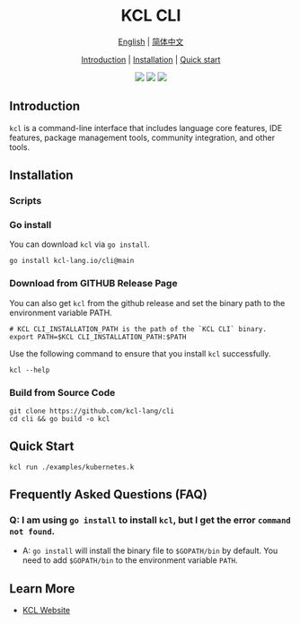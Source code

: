 <h1 align="center">KCL CLI</h1>

<p align="center">
<a href="./README.md">English</a> | <a href="./README-zh.md">简体中文</a>
</p>
<p align="center">
<a href="#introduction">Introduction</a> | <a href="#installation">Installation</a> | <a href="#quick-start">Quick start</a> 
</p>

<p align="center">
<img src="https://coveralls.io/repos/github/kcl-lang/cli/badge.svg">
<img src="https://img.shields.io/badge/license-Apache--2.0-green">
<img src="https://img.shields.io/badge/PRs-welcome-brightgreen">
</p>

## Introduction

`kcl` is a command-line interface that includes language core features, IDE features, package management tools, community integration, and other tools.

## Installation

### Scripts

### Go install

You can download `kcl` via `go install`.

```shell
go install kcl-lang.io/cli@main
```

### Download from GITHUB Release Page

You can also get `kcl` from the github release and set the binary path to the environment variable PATH.

```shell
# KCL CLI_INSTALLATION_PATH is the path of the `KCL CLI` binary.
export PATH=$KCL CLI_INSTALLATION_PATH:$PATH  
```

Use the following command to ensure that you install `kcl` successfully.

```shell
kcl --help
```

### Build from Source Code

```shell
git clone https://github.com/kcl-lang/cli
cd cli && go build -o kcl
```

## Quick Start

```shell
kcl run ./examples/kubernetes.k
```

## Frequently Asked Questions (FAQ)

### Q: I am using `go install` to install `kcl`, but I get the error `command not found`.

- A: `go install` will install the binary file to `$GOPATH/bin` by default. You need to add `$GOPATH/bin` to the environment variable `PATH`.

## Learn More

- [KCL Website](https://kcl-lang.io)
